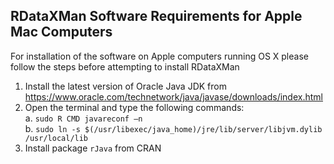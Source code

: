 ## RDataXMan Software Requirements for Apple Mac Computers

For installation of the software on Apple computers running OS X please follow the steps before attempting to install RDataXMan

1. Install the latest version of Oracle Java JDK from https://www.oracle.com/technetwork/java/javase/downloads/index.html
2. Open the terminal and type the following commands:  
    a. `sudo R CMD javareconf –n`  
    b. `sudo ln -s $(/usr/libexec/java_home)/jre/lib/server/libjvm.dylib /usr/local/lib`  
3. Install package `rJava` from CRAN
